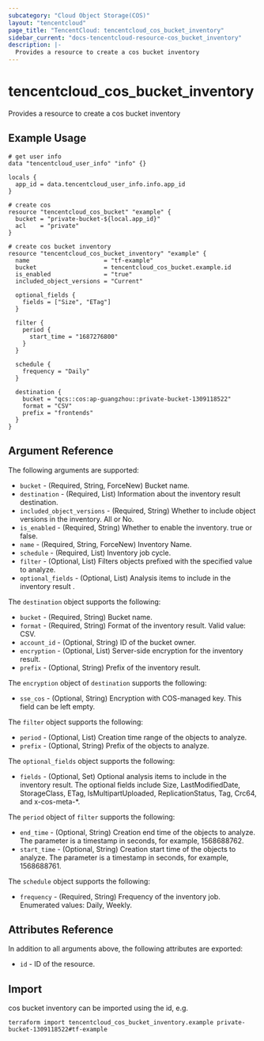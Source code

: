 ```yaml
---
subcategory: "Cloud Object Storage(COS)"
layout: "tencentcloud"
page_title: "TencentCloud: tencentcloud_cos_bucket_inventory"
sidebar_current: "docs-tencentcloud-resource-cos_bucket_inventory"
description: |-
  Provides a resource to create a cos bucket inventory
---
```


# tencentcloud_cos_bucket_inventory

Provides a resource to create a cos bucket inventory

## Example Usage

```hcl
# get user info
data "tencentcloud_user_info" "info" {}

locals {
  app_id = data.tencentcloud_user_info.info.app_id
}

# create cos
resource "tencentcloud_cos_bucket" "example" {
  bucket = "private-bucket-${local.app_id}"
  acl    = "private"
}

# create cos bucket inventory
resource "tencentcloud_cos_bucket_inventory" "example" {
  name                     = "tf-example"
  bucket                   = tencentcloud_cos_bucket.example.id
  is_enabled               = "true"
  included_object_versions = "Current"

  optional_fields {
    fields = ["Size", "ETag"]
  }

  filter {
    period {
      start_time = "1687276800"
    }
  }

  schedule {
    frequency = "Daily"
  }

  destination {
    bucket = "qcs::cos:ap-guangzhou::private-bucket-1309118522"
    format = "CSV"
    prefix = "frontends"
  }
}
```

## Argument Reference

The following arguments are supported:

* `bucket` - (Required, String, ForceNew) Bucket name.
* `destination` - (Required, List) Information about the inventory result destination.
* `included_object_versions` - (Required, String) Whether to include object versions in the inventory. All or No.
* `is_enabled` - (Required, String) Whether to enable the inventory. true or false.
* `name` - (Required, String, ForceNew) Inventory Name.
* `schedule` - (Required, List) Inventory job cycle.
* `filter` - (Optional, List) Filters objects prefixed with the specified value to analyze.
* `optional_fields` - (Optional, List) Analysis items to include in the inventory result	.

The `destination` object supports the following:

* `bucket` - (Required, String) Bucket name.
* `format` - (Required, String) Format of the inventory result. Valid value: CSV.
* `account_id` - (Optional, String) ID of the bucket owner.
* `encryption` - (Optional, List) Server-side encryption for the inventory result.
* `prefix` - (Optional, String) Prefix of the inventory result.

The `encryption` object of `destination` supports the following:

* `sse_cos` - (Optional, String) Encryption with COS-managed key. This field can be left empty.

The `filter` object supports the following:

* `period` - (Optional, List) Creation time range of the objects to analyze.
* `prefix` - (Optional, String) Prefix of the objects to analyze.

The `optional_fields` object supports the following:

* `fields` - (Optional, Set) Optional analysis items to include in the inventory result. The optional fields include Size, LastModifiedDate, StorageClass, ETag, IsMultipartUploaded, ReplicationStatus, Tag, Crc64, and x-cos-meta-*.

The `period` object of `filter` supports the following:

* `end_time` - (Optional, String) Creation end time of the objects to analyze. The parameter is a timestamp in seconds, for example, 1568688762.
* `start_time` - (Optional, String) Creation start time of the objects to analyze. The parameter is a timestamp in seconds, for example, 1568688761.

The `schedule` object supports the following:

* `frequency` - (Required, String) Frequency of the inventory job. Enumerated values: Daily, Weekly.

## Attributes Reference

In addition to all arguments above, the following attributes are exported:

* `id` - ID of the resource.



## Import

cos bucket inventory can be imported using the id, e.g.

```
terraform import tencentcloud_cos_bucket_inventory.example private-bucket-1309118522#tf-example
```

